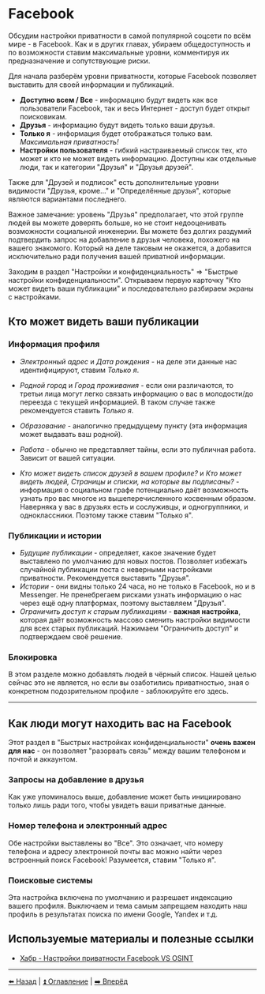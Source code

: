 # Facebook

Обсудим настройки приватности в самой популярной соцсети по всём мире - в Facebook. Как и в других главах, убираем общедоступность и по возможности ставим максимальные уровни, комментируя их предназначение и сопутствующие риски.

Для начала разберём уровни приватности, которые Facebook позволяет выставить для своей информации и публикаций.

- **Доступно всем / Все** - информацию будут видеть как все пользователи Facebook, так и весь Интернет - доступ будет открыт поисковикам.
- **Друзья** - информацию будут видеть только ваши друзья.
- **Только я** - информация будет отображаться только вам. *Максимальная приватность!*
- **Настройки пользователя** - гибкий настраиваемый список тех, кто может и кто не может видеть информацию. Доступны как отдельные люди, так и категории "Друзья" и "Друзья друзей".

Также для "Друзей и подписок" есть дополнительные уровни видимости "Друзья, кроме..." и "Определённые друзья", которые являются вариантами последнего.

Важное замечание: уровень "Друзья" предполагает, что этой группе людей вы можете доверять больше, но не стоит недооценивать возможности социальной инженерии. Вы можете без долгих раздумий подтвердить запрос на добавление в друзья человека, похожего на вашего знакомого. Который на деле таковым не окажется, а добавится исключительно ради получения вашей приватной информации.

Заходим в раздел "Настройки и конфиденциальность" => "Быстрые настройки конфиденциальности". Открываем первую карточку "Кто может видеть ваши публикации" и последовательно разбираем экраны с настройками.

## Кто может видеть ваши публикации

### Информация профиля

- *Электронный адрес* и *Дата рождения* - на деле эти данные нас идентифицируют, ставим *Только я*.
- *Родной город* и *Город проживания* - если они различаются, то третьи лица могут легко связать информацию о вас в молодости/до переезда с текущей информацией. В таком случае также рекомендуется ставить *Только я*. 
- *Образование* - аналогично предыдущему пункту (эта информация может выдавать ваш родной).
- *Работа* - обычно не представляет тайны, если это публичная работа. Зависит от вашей ситуации. 

- *Кто может видеть список друзей в вашем профиле?* и *Кто может видеть людей, Страницы и списки, на которые вы подписаны?* - информация о социальном графе потенциально даёт возможность узнать про вас многое из вышеперечисленного косвенным образом. Наверняка у вас в друзьях есть и сослуживцы, и одногруппники, и одноклассники. Поэтому также ставим "Только я".

### Публикации и истории

- *Будущие публикации* - определяет, какое значение будет выставлено по умолчанию для новых постов. Позволяет избежать случайной публикации поста с неверными настройками приватности. Рекомендуется выставить "Друзья".
- *Истории* - они видны только 24 часа, но не только в Facebook, но и в Messenger. Не пренебрегаем рисками узнать информацию о нас через ещё одну платформах, поэтому выставляем "Друзья". 
- *Ограничить доступ к старым публикациям* - **важная настройка**, которая даёт возможность массово сменить настройки видимости для всех старых публикаций. Нажимаем "Ограничить доступ" и подтверждаем своё решение.

### Блокировка

В этом разделе можно добавлять людей в чёрный список. Нашей целью сейчас это не является, но если вы озаботились приватностью, зная о конкретном подозрительном профиле - заблокируйте его здесь. 

---

## Как люди могут находить вас на Facebook

Этот раздел в "Быстрых настройках конфиденциальности" **очень важен для нас** - он позволяет "разорвать связь" между вашим телефоном и почтой и аккаунтом.

### Запросы на добавление в друзья

Как уже упоминалось выше, добавление может быть инициировано только лишь ради того, чтобы увидеть ваши приватные данные. 

### Номер телефона и электронный адрес

Обе настройки выставлены во "Все". Это означает, что номеру телефона и адресу электронной почты вас можно найти через встроенный поиск Facebook! Разумеется, ставим "Только я".

### Поисковые системы

Эта настройка включена по умолчанию и разрешает индексацию вашего профиля. Выключаем и тема самым запрещаем находить наш профиль в результатах поиска по имени Google, Yandex и т.д.

## Используемые материалы и полезные ссылки

- [Хабр - Настройки приватности Facebook VS OSINT](https://habr.com/ru/company/tomhunter/blog/530460/)

---

[⬅️ Назад](./mobile-apps-privacy.md) | [⏫ Оглавление](../README.md) | [➡️ Вперёд](./telegram.md)
